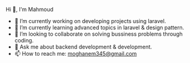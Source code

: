 Hi 👋, I'm Mahmoud

- 🔭 I’m currently working on developing projects using laravel.
- 🌱 I’m currently learning advanced topics in laravel & design pattern.
- 👯 I’m looking to collaborate on solving bussiness problems through coding.
- 💬 Ask me about backend development & development.
- 📫 How to reach me: moghanem345@gmail.com

